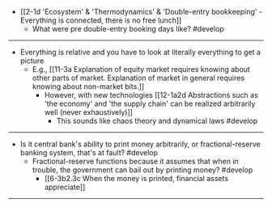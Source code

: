 - [[2-1d 'Ecosystem' & 'Thermodynamics' & 'Double-entry bookkeeping' - Everything is connected, there is no free lunch]]
  - What were pre double-entry booking days like? #develop
---
- Everything is relative and you have to look at literally everything to get a picture
  - E.g., [[11-3a Explanation of equity market requires knowing about other parts of market. Explanation of market in general requires knowing about non-market bits.]]
    - However, with new technologies [[12-1a2d Abstractions such as 'the economy' and 'the supply chain' can be realized arbitrarily well (never exhaustively)]]
      - This sounds like chaos theory and dynamical laws #develop
---
- Is it central bank's ability to print money arbitrarily, or fractional-reserve banking system, that's at fault? #develop
  - Fractional-reserve functions because it assumes that when in trouble, the government can bail out by printing money? #develop
    - [[6-3b2.3c When the money is printed, financial assets appreciate]]
---

